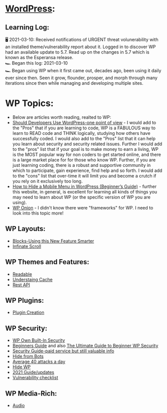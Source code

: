 # [WordPress](https://wordpress.org/):


## Learning Log: 
🖥️ 2021-03-10: Received notifications of URGENT threat volunerability with an installed theme/vulnerability report about it.  Logged in to discover WP had an available update to 5.7. Read up on the changes in 5.7 which is known as the Esperansa release. <br>
🏎️ Began this log: 2021-03-10<br>
🏎️ Began using WP when it first came out, decades ago, been using it daily ever since then. Seen it grow, flounder, prosper, and morph through many iterations since then while managing and developing multiple sites. <br> 

# WP Topics: 
* Below are articles worth reading, realted to WP:
* [Should Developers Use WordPress-one point of view](https://hackernoon.com/should-web-developers-use-wordpress-15193u9w) - I would add to the "Pros" that if you are learning to code, WP is a FABULOUS way to learn to READ code and THINK logically, studying how others have successfully coded.  I would also add to the "Pros" list that it can help you learn about security and security related issues. Further I would add to the "pros" list that if your goal is to make money to earn a living, WP is the MOST popular way for non coders to get started online, and there is a large market place for for those who know WP. Further, if you are just learning coding, there is a robust and supportive community in which to participate, gain experience, find help and so forth.  I would add to the "cons" list that over-time it will limit you and become a crutch if you rely on it exclusively too long. 
* [How to Hide a Mobile Menu in WordPress (Beginner’s Guide)](https://www.wpbeginner.com/wp-tutorials/how-to-hide-a-mobile-menu-in-wordpress-beginners-guide/) - further this website, in general, is excellent for learning all kinds of things you may need to learn about WP (or the specific version of WP you are using). 
* [WP Onion](https://www.producthunt.com/posts/wponion) - I didn't know there were "frameworks" for WP.  I need to look into this topic more! 

## WP Layouts:
* [Blocks-Using this New Feature Smarter](https://theeventscalendar.com/blog/wordpress/how-to-work-with-wordpress-block-patterns/)
* [Infinate Scroll](https://www.codementor.io/@lautiamkok/creating-an-infinite-scroll-with-vue-for-wordpress-nted2pd8j)

## WP Themes and Features: 
* [Readable](https://www.producthunt.com/posts/readable-wordpress-theme)
* [Understaing Cache](https://spinupwp.com/wordpress-caching-all-you-need-to-know/)
* [Rest API](https://css-tricks.com/headless-form-submission-with-the-wordpress-rest-api/)

## WP Plugins: 
* [Plugin Creation](https://webdesign.tutsplus.com/tutorials/create-a-custom-wordpress-plugin-from-scratch--net-2668)

## WP Security:  
* [WP Own Built-In Security](https://wordpress.org/about/security/)
* [Beginners Guide](https://redstapler.co/wordpress-security-guide-for-beginners/) and also [The Ultimate Guide to Beginner WP Security](https://www.wpbeginner.com/wordpress-security/)
* [Security Guide-paid service but still valuable info](https://kinsta.com/blog/wordpress-security-plugins/)
* [Hide from Bots](https://wordpress.org/plugins/hide-my-wp/)
* [Average 40 attacks a day](https://secure.wphackedhelp.com/blog/best-wordpress-security-plugins/)
* [Hide WP](https://wordpress.org/plugins/wp-hide-security-enhancer/)
* [2021 Guide/updates](https://www.codeinwp.com/blog/secure-your-wordpress-website/)
* [Vulnerability checklist](https://blog.hubspot.com/website/wordpress-security-issues)

## WP Media-Rich:
* [Audio](https://css-tricks.com/pinned-audio-wordpress-theme/)
